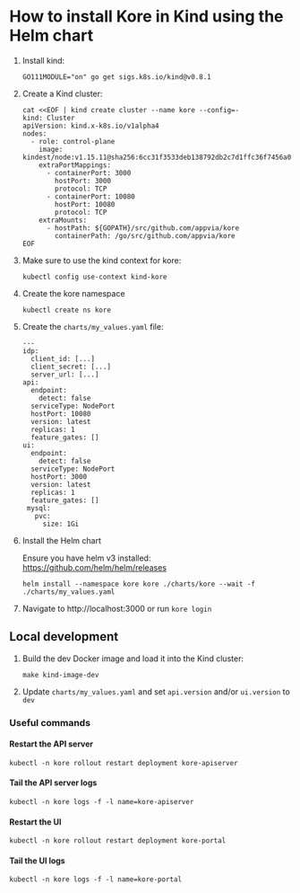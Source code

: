 # How to install Kore in Kind using the Helm chart

1. Install kind:

    ```
    GO111MODULE="on" go get sigs.k8s.io/kind@v0.8.1
    ```

1. Create a Kind cluster:

    ```
    cat <<EOF | kind create cluster --name kore --config=-
    kind: Cluster
    apiVersion: kind.x-k8s.io/v1alpha4
    nodes:
      - role: control-plane
        image: kindest/node:v1.15.11@sha256:6cc31f3533deb138792db2c7d1ffc36f7456a06f1db5556ad3b6927641016f50
        extraPortMappings:
          - containerPort: 3000
            hostPort: 3000
            protocol: TCP
          - containerPort: 10080
            hostPort: 10080
            protocol: TCP
        extraMounts:
          - hostPath: ${GOPATH}/src/github.com/appvia/kore
            containerPath: /go/src/github.com/appvia/kore
    EOF
    ```

1. Make sure to use the kind context for kore:

    ```
    kubectl config use-context kind-kore
    ```

1. Create the kore namespace

    ```
    kubectl create ns kore
    ```

1. Create the `charts/my_values.yaml` file:

    ```
    ---
    idp:
      client_id: [...]
      client_secret: [...]
      server_url: [...]
    api:
      endpoint:
        detect: false
      serviceType: NodePort
      hostPort: 10080
      version: latest
      replicas: 1
      feature_gates: []
    ui:
      endpoint:
        detect: false
      serviceType: NodePort
      hostPort: 3000
      version: latest
      replicas: 1
      feature_gates: []
     mysql:
       pvc:
         size: 1Gi
    ```

1. Install the Helm chart

    Ensure you have helm v3 installed: https://github.com/helm/helm/releases

    ```
    helm install --namespace kore kore ./charts/kore --wait -f ./charts/my_values.yaml
    ```

1. Navigate to http://localhost:3000 or run `kore login`

## Local development

1. Build the dev Docker image and load it into the Kind cluster:

    ```
    make kind-image-dev
    ```

1. Update `charts/my_values.yaml` and set `api.version` and/or `ui.version` to `dev`

### Useful commands

#### Restart the API server

   ```
   kubectl -n kore rollout restart deployment kore-apiserver
   ```

#### Tail the API server logs

   ```
   kubectl -n kore logs -f -l name=kore-apiserver
   ```

#### Restart the UI

   ```
   kubectl -n kore rollout restart deployment kore-portal
   ```

#### Tail the UI logs

   ```
   kubectl -n kore logs -f -l name=kore-portal
   ```

